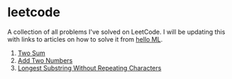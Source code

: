 # leetcode
A collection of all problems I've solved on LeetCode. I will be updating this with links to articles on how to solve it from [hello ML](https://helloml.org). 

1. [Two Sum](https://github.com/vishnureddys/leetcode/blob/main/TwoSum.cpp)
2. [Add Two Numbers](https://github.com/vishnureddys/leetcode/blob/main/AddTwoNumbers.cpp)
3. [Longest Substring Without Repeating Characters](https://github.com/vishnureddys/leetcode/blob/main/LongestSubstringWithoutRepeatingCharacters.cpp)
